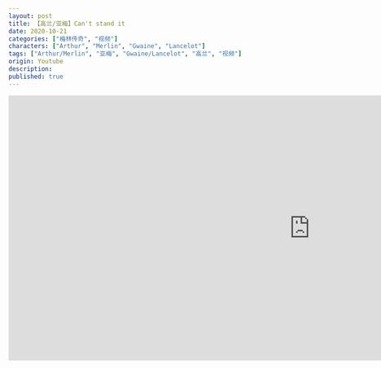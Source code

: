 ```yaml
---
layout: post
title: 【高兰/亚梅】Can't stand it
date: 2020-10-21
categories: ["梅林传奇", "视频"]
characters: ["Arthur", "Merlin", "Gwaine", "Lancelot"]
tags: ["Arthur/Merlin", "亚梅", "Gwaine/Lancelot", "高兰", "视频"]
origin: Youtube
description: 
published: true
---
```


<iframe width="1183" height="521" src="https://www.youtube.com/embed/b3Ul33N8YoE" frameborder="0" allow="accelerometer; autoplay; clipboard-write; encrypted-media; gyroscope; picture-in-picture" allowfullscreen></iframe>
